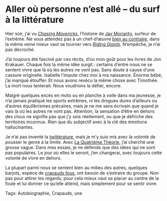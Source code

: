 # Aller où personne n’est allé &#8211; du surf à la littérature

Hier soir, j’ai vu [*Chasing Mavericks*](http://www.imdb.com/title/tt1629757/), l’histoire de [Jay Moriarity](http://fr.wikipedia.org/wiki/Jay_Moriarity), surfeur de l’extrême. Ne vous attendez pas à un chef-d’œuvre [bien au contraire](http://www.lemonde.fr/culture/article/2012/11/27/chasing-mavericks-plat-comme-une-planche-de-surf_1796090_3246.html), dans la même veine mieux vaut se tourner vers [*Riding Giants*](http://www.imdb.com/title/tt0389326/). N’empêche, je n’ai pas décroché.

J’ai toujours été fasciné par ces récits, d’où mon goût pour les livres de Jon Krakauer. Chaque fois la même idée surgit : certains d’entre nous ne se sentent vivre que là où les autres ne vont pas. Sans doute à cause d’une cassure originelle. Isabelle l’impute chez moi à ma naissance. Énorme bébé, j’ai manqué étouffer. Et nous avons revécu la même chose avec Timothée. La mort nous tenterait. Nous voudrions la défier, encore.

Malgré quelques excès en moto ou en planche à voile dans ma jeunesse, je n’ai jamais pratiqué les sports extrêmes, ni les drogues dures d’ailleurs ou d’autres équilibrismes précaires, mais je ne me sens écrivain que quand je vais là où les autres ne vont pas. Attention, la sensation d’être en dehors des clous ne signifie pas que j’y sois réellement, ou que je défriche des territoires inconnus. Rien que du subjectif avec à la clé des émotions hallucinantes.

Je n’ai pas inventé la [twittérature](http://blog.tcrouzet.com/la-quatrieme-theorie/la-quatrieme-theorie-liens/), mais je m’y suis mis avec la volonté de pousser le genre à la limite. Avec [La Quatrième Théorie](http://blog.tcrouzet.com/la-quatrieme-theorie/), j’ai cherché une grosse vague. Dans mes essais, je ne défends que des idées qui ne sont pas populaires. Le jour où elles le seront, j’en changerai, avec toujours cette volonté de vivre en dehors.

La plupart parmi nous se sentent bien au milieu des autres, quelques barjots, espèce de [crapauds fous](http://blog.tcrouzet.com/tag/crapauds/), ont besoin de s’extraire du groupe. Non pas pour attirer les regards, pour cela mieux vaut se placer au centre de la foule et lui donner ce qu’elle attend, mais simplement pour se sentir vivre.

Tags: Autobiographie, Crapauds, une